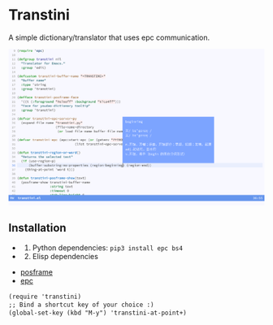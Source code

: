 # Transtini

A simple dictionary/translator that uses epc communication.

![](screenshot.png)

## Installation

* 1. Python dependencies: `pip3 install epc bs4`

* 2. Elisp dependencies

+ [posframe](https://github.com/tumashu/posframe)
+ [epc](https://github.com/kiwanami/emacs-epc)

```elisp
(require 'transtini)
;; Bind a shortcut key of your choice :)
(global-set-key (kbd "M-y") 'transtini-at-point+)
```
